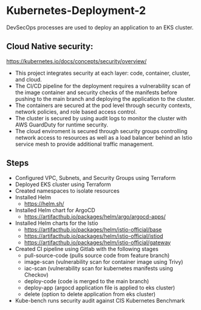 # Kubernetes-Deployment-2
DevSecOps processes are used to deploy an application to an EKS cluster.

## Cloud Native security:
[](https://github.com/smithashley/Kubernetes-Deployment-2/blob/main/embedded-images/k8-security.png)
https://kubernetes.io/docs/concepts/security/overview/

- This project integrates security at each layer: code, container, cluster, and cloud.
- The CI/CD pipeline for the deployment requires a vulnerability scan of the image container and security checks of the manifests before pushing to the main branch and deploying the application to the cluster.
- The containers are secured at the pod level through security contexts, network policies, and role based access control. 
- The cluster is secured by using audit logs to monitor the cluster with AWS GuardDuty for runtime security.
-	The cloud enviroment is secured through security groups controlling network access to resources as well as a load balancer behind an Istio service mesh to provide additional traffic management.

## Steps
- Configured VPC, Subnets, and Security Groups using Terraform
- Deployed EKS cluster using Terraform
- Created namespaces to isolate resources
- Installed Helm
    - https://helm.sh/ 
- Installed Helm chart for ArgoCD 
    - https://artifacthub.io/packages/helm/argo/argocd-apps/
- Installed Helm charts for the Istio 
    - https://artifacthub.io/packages/helm/istio-official/base
    - https://artifacthub.io/packages/helm/istio-official/istiod
    - https://artifacthub.io/packages/helm/istio-official/gateway
- Created CI pipeline using Gitlab with the following stages
    - pull-source-code (pulls source code from feature branch)
    - image-scan (vulnerability scan for container image using Trivy)
    - iac-scan (vulnerability scan for kubernetes manifests using Checkov)
    - deploy-code (code is merged to the main branch)
    - deploy-app (argocd application file is applied to eks cluster)
    - delete (option to delete application from eks cluster)
- Kube-bench runs security audit against CIS Kubernetes Benchmark

[](https://github.com/smithashley/Kubernetes-Deployment-2/blob/main/embedded-images/kube-bench.png)

